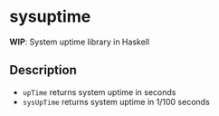 # sysuptime

**WIP**: System uptime library in Haskell


## Description

* `upTime` returns system uptime in seconds
* `sysUpTime` returns system uptime in 1/100 seconds


